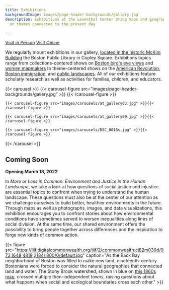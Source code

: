 ```yaml
---
title: Exhibitions
backgroundImage: images/page-header-backgrounds/gallery.jpg
description: Exhibitions at the Leventhal Center bring maps and geography to life
  on themes connected to the present day

---
```

<p class="text-center">
<a class="btn btn-primary btn-primary-outline mb-2" href="./visit"><i class="fas fa-walking me-1"></i> Visit in Person</a> <a class="btn btn-primary btn-primary-outline mb-2" href="./digital-exhibitions"><i class="fas fa-desktop me-1 "></i> Visit Online</a>
</p>

We regularly mount exhibitions in our gallery, [located in the historic McKim Building](about/hours-directions) the Boston Public Library in Copley Square. Exhibitions topics range from collections-centered shows on [Boston bird's eye views](https://collections.leventhalmap.org/exhibits/16) and [women mapmakers](https://collections.leventhalmap.org/exhibits/6) to theme-centered shows on the [American Revolution](https://collections.leventhalmap.org/exhibits/3), [Boston immigration](https://collections.leventhalmap.org/exhibits/19), and [public landscapes](https://collections.leventhalmap.org/exhibits/19). All of our exhibitions feature scholarly research as well as activities for families, children, and educators.

{{< carousel >}}
{{< carousel-figure src="images/page-header-backgrounds/gallery.jpg" >}}
{{< /carousel-figure >}}

    {{< carousel-figure src="images/carousels/at_gallery03.jpg" >}}{{< /carousel-figure >}}
    
    {{< carousel-figure src="images/carousels/at_gallery09.jpg" >}}{{< /carousel-figure >}}
    
    {{< carousel-figure src="images/carousels/DSC_0018s.jpg" >}}{{< /carousel-figure >}}

{{< /carousel >}}

## Coming Soon

**Opening March 18, 2022**

In _More or Less in Common: Environment and Justice in the Human Landscape_, we take a look at how questions of social justice and injustice are essential topics to confront when trying to understand the human landscape. These questions must also be at the center of our attention as we challenge ourselves to build better, healthier environments in the future. Through maps as well as photographs, images, and data visualizations, this exhibition encourages you to confront stories about how environmental conditions have sometimes served to worsen inequalities along lines of social division. At the same time, our shared environment offers the possibility to bring people together across differences and the inspiration to forge new kinds of common action.

{{< figure src="https://iiif.digitalcommonwealth.org/iiif/2/commonwealth:cj82m030d/973,1648,4819,2184/,800/0/default.jpg" caption="As the Back Bay neighborhood of Boston was filled to make new land, nineteenth-century Bostonians were forced to consider the natural geographies that connected land and water. The Stony Brook watershed, shown in blue on [this 1860s map](https://collections.leventhalmap.org/search/commonwealth:cj82m029n), crossed multiple then-independent towns, raising questions about what happens when social and ecological boundaries cross each other." >}}
